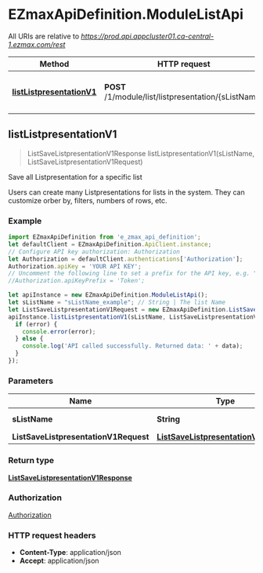 # EZmaxApiDefinition.ModuleListApi

All URIs are relative to *https://prod.api.appcluster01.ca-central-1.ezmax.com/rest*

Method | HTTP request | Description
------------- | ------------- | -------------
[**listListpresentationV1**](ModuleListApi.md#listListpresentationV1) | **POST** /1/module/list/listpresentation/{sListName} | Save all Listpresentation for a specific list



## listListpresentationV1

> ListSaveListpresentationV1Response listListpresentationV1(sListName, ListSaveListpresentationV1Request)

Save all Listpresentation for a specific list

Users can create many Listpresentations for lists in the system. They can customize orber by, filters, numbers of rows, etc.

### Example

```javascript
import EZmaxApiDefinition from 'e_zmax_api_definition';
let defaultClient = EZmaxApiDefinition.ApiClient.instance;
// Configure API key authorization: Authorization
let Authorization = defaultClient.authentications['Authorization'];
Authorization.apiKey = 'YOUR API KEY';
// Uncomment the following line to set a prefix for the API key, e.g. "Token" (defaults to null)
//Authorization.apiKeyPrefix = 'Token';

let apiInstance = new EZmaxApiDefinition.ModuleListApi();
let sListName = "sListName_example"; // String | The list Name
let ListSaveListpresentationV1Request = new EZmaxApiDefinition.ListSaveListpresentationV1Request(); // ListSaveListpresentationV1Request | 
apiInstance.listListpresentationV1(sListName, ListSaveListpresentationV1Request, (error, data, response) => {
  if (error) {
    console.error(error);
  } else {
    console.log('API called successfully. Returned data: ' + data);
  }
});
```

### Parameters


Name | Type | Description  | Notes
------------- | ------------- | ------------- | -------------
 **sListName** | **String**| The list Name | 
 **ListSaveListpresentationV1Request** | [**ListSaveListpresentationV1Request**](ListSaveListpresentationV1Request.md)|  | 

### Return type

[**ListSaveListpresentationV1Response**](ListSaveListpresentationV1Response.md)

### Authorization

[Authorization](../README.md#Authorization)

### HTTP request headers

- **Content-Type**: application/json
- **Accept**: application/json

